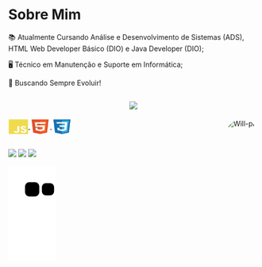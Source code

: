 <h1> Sobre Mim </h1>

📚 Atualmente Cursando Análise e Desenvolvimento de Sistemas (ADS), HTML Web Developer Básico (DIO) e Java Developer (DIO);

🖥 Técnico em Manutenção e Suporte em Informática;

🧬 Buscando Sempre Evoluir!

##

<div align="center">
  <a href="https://github.com/WilliamOSantos">
  <img height="180em" src="https://github-readme-stats.vercel.app/api?username=WilliamOSantos&show_icons=true&theme=algolia&count_private-true"/>
</div>
  </div>
<div style="display: inline_block"><br>
  <img align="center" alt="William-Js" height="30" width="40" src="https://raw.githubusercontent.com/devicons/devicon/master/icons/javascript/javascript-plain.svg">
  <img align="center" alt="William-HTML" height="30" width="40" src="https://raw.githubusercontent.com/devicons/devicon/master/icons/html5/html5-original.svg">
  <img align="center" alt="William-CSS" height="30" width="40" src="https://raw.githubusercontent.com/devicons/devicon/master/icons/css3/css3-original.svg">
  <img align="right" alt="Will-pic" height="150" style="border-radius:50px;"
       src = "https://scontent.fssz3-1.fna.fbcdn.net/v/t39.30808-6/272254591_2197427193741634_3179084421179074026_n.jpg?_nc_cat=109&ccb=1-5&_nc_sid=730e14&_nc_eui2=AeHbIZnPVUvGI77egNc9WBa8SlfmbY_t4T5KV-Ztj-3hPn0nzrA01En_AStWo_20rvK9x_0CFFwdqGKLKHN08jF7&_nc_ohc=a68SL0shD5kAX_M7WVd&_nc_ht=scontent.fssz3-1.fna&oh=00_AT_RfgaGzcVl6hIq4UVwmvBuOpcPFxKRoaFpXrtzRjDT-g&oe=61EE92F4">
</div>

##

<div> 
  <a href="https://www.instagram.com/will.oliveirads/" target="_blank"><img src="https://img.shields.io/badge/-Instagram-%23E4405F?style=for-the-badge&logo=instagram&logoColor=white" target="_blank"></a>
  <a href = "mailto:williamoliveiradss@gmail.com"><img src="https://img.shields.io/badge/-Gmail-%23333?style=for-the-badge&logo=gmail&logoColor=white" target="_blank"></a>
  <a href="https://www.linkedin.com/in/williamoliveirads/" target="_blank"><img src="https://img.shields.io/badge/-LinkedIn-%230077B5?style=for-the-badge&logo=linkedin&logoColor=white" target="_blank"></a> 
  
  ![Snake animation](https://github.com/rafaballerini/rafaballerini/blob/output/github-contribution-grid-snake.svg)
  
  </div>
